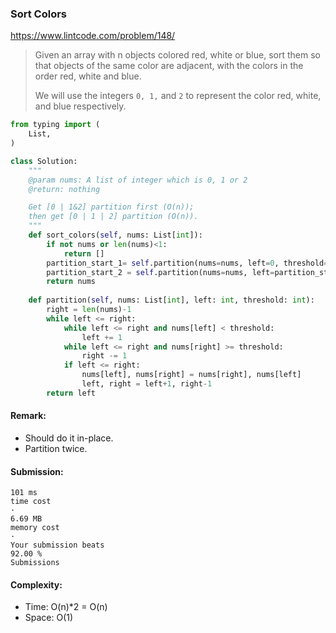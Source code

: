 ### Sort Colors
https://www.lintcode.com/problem/148/
>Given an array with n objects colored red, white or blue, sort them so that objects of the same color are adjacent, with the colors in the order red, white and blue.
>
>We will use the integers `0, 1,` and `2` to represent the color red, white, and blue respectively.
```python
from typing import (
    List,
)

class Solution:
    """
    @param nums: A list of integer which is 0, 1 or 2
    @return: nothing

    Get [0 | 1&2] partition first (O(n));
    then get [0 | 1 | 2] partition (O(n)). 
    """
    def sort_colors(self, nums: List[int]):
        if not nums or len(nums)<1:
            return []
        partition_start_1= self.partition(nums=nums, left=0, threshold=1)
        partition_start_2 = self.partition(nums=nums, left=partition_start_1, threshold=2)
        return nums
        
    def partition(self, nums: List[int], left: int, threshold: int):
        right = len(nums)-1
        while left <= right:
            while left <= right and nums[left] < threshold:
                left += 1
            while left <= right and nums[right] >= threshold:
                right -= 1
            if left <= right:
                nums[left], nums[right] = nums[right], nums[left]
                left, right = left+1, right-1
        return left

```
#### Remark:
- Should do it in-place.
- Partition twice.
#### Submission:
```
101 ms
time cost
·
6.69 MB
memory cost
·
Your submission beats
92.00 %
Submissions
```
#### Complexity:
- Time: O(n)*2 = O(n)
- Space: O(1)
